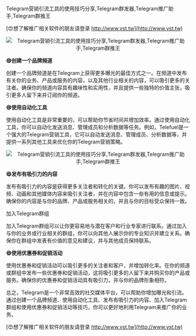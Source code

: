 Telegram营销引流工具的使用技巧分享,Telegram群发器,Telegram推广助手,Telegram群推王

[😍想了解推广相关软件的朋友请登录 http://www.vst.tw](http://www.vst.tw)

 <center><img src="https://vst.tw/MP4/tuiguang/png/3.png" alt="Telegram营销引流工具的使用技巧分享,Telegram群发器,Telegram推广助手,Telegram群推王"></center>

**😄创建一个品牌频道**

创建一个品牌频道是在Telegram上获得更多曝光的最佳方式之一。在频道中发布有关你的业务、产品或服务的内容，以及其他行业相关的内容，可以吸引更多的关注者。确保你的频道内容具有趣味性和实用性，并且提供一些独特的价值主张，吸引更多人留下来并订阅你的频道。

**😄使用自动化工具**

使用自动化工具是非常重要的，可以帮助你节省时间并增加效率。通过使用自动化工具，你可以自动化发送消息、管理成员和分析数据等任务。例如，Telefuel是一个强大的Telegram营销工具，它可以自动发送消息、管理成员、分析数据等，并提供一系列其他工具来优化你的Telegram营销策略。

 <center><img src="https://vst.tw/MP4/tuiguang/png/1.png" alt="Telegram营销引流工具的使用技巧分享,Telegram群发器,Telegram推广助手,Telegram群推王"></center>

**😄发布有吸引力的内容**

发布有吸引力的内容是获得更多关注者和转化的关键。你可以发布有趣的图片、视频、动画和其他媒体内容来吸引关注者，并在内容中包含一些有用的信息或提示。确保你的内容是与你的品牌、产品或服务相关的，并且与你的目标受众保持一致。

加入Telegram群组

加入Telegram群组可以让你更容易地与潜在客户和行业专家进行联系。通过加入与你的业务或行业相关的群组，你可以向其他人展示你的专业知识并建立关系。确保你在群组中发表有价值的意见和建议，并与其他成员保持联系。

**😄使用优惠券和促销活动**

使用优惠券和促销活动可以吸引更多的关注者和客户，并增加转化率。在你的频道或群组中发布一些优惠券和促销活动，这将吸引更多的人留下来并购买你的产品或服务。确保你的优惠券和促销活动具有吸引力，并与你的品牌形象相符。

总之，Telegram是一个非常高效的社交媒体平台，可以帮助你增加曝光和引流。通过创建一个品牌频道、使用自动化工具、发布有吸引力的内容、加入Telegram群组和使用优惠券和促销活动等技巧，你可以更好地利用Telegram来推广你的业务。

[😍想了解推广相关软件的朋友请登录 http://www.vst.tw](http://www.vst.tw)



